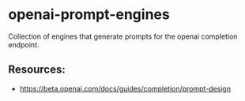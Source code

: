 # openai-prompt-engines
Collection of engines that generate prompts for the openai completion endpoint.

## Resources:
- https://beta.openai.com/docs/guides/completion/prompt-design
